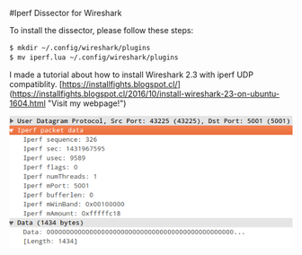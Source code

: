 #Iperf Dissector for Wireshark

To install the dissector, please follow these steps:

```sh
$ mkdir ~/.config/wireshark/plugins
$ mv iperf.lua ~/.config/wireshark/plugins
```
I made a tutorial about how to install Wireshark 2.3 with iperf UDP compatiblity. 
[https://installfights.blogspot.cl/] (https://installfights.blogspot.cl/2016/10/install-wireshark-23-on-ubuntu-1604.html "Visit my webpage!")

![alt Screenshot](https://raw.githubusercontent.com/dragonxtek/iperf_dissector/3e98f6682ec063f6bd03d50e29b8d9cae241bec2/UDP%20Client%20Header.png)
